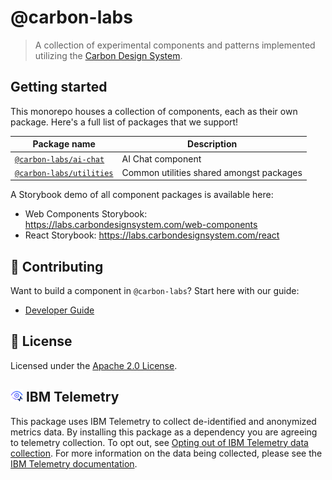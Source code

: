 # @carbon-labs

> A collection of experimental components and patterns implemented utilizing the
> [Carbon Design System](https://carbondesignsystem.com/).

## Getting started

This monorepo houses a collection of components, each as their own package.
Here's a full list of packages that we support!

| Package name                                                                                                 | Description                              |
| ------------------------------------------------------------------------------------------------------------ | ---------------------------------------- |
| [`@carbon-labs/ai-chat`](https://github.com/carbon-design-system/carbon-labs/tree/main/packages/chat)        | AI Chat component                        |
| [`@carbon-labs/utilities`](https://github.com/carbon-design-system/carbon-labs/tree/main/packages/utilities) | Common utilities shared amongst packages |

A Storybook demo of all component packages is available here:

- Web Components Storybook: https://labs.carbondesignsystem.com/web-components
- React Storybook: https://labs.carbondesignsystem.com/react

## 🙌 Contributing

Want to build a component in `@carbon-labs`? Start here with our guide:

- [Developer Guide](https://github.com/carbon-design-system/carbon-labs/blob/main/docs/developing.md)

## 📝 License

Licensed under the
[Apache 2.0 License](https://github.com/carbon-design-system/carbon-labs/blob/main/LICENSE).

## <picture><source height="20" width="20" media="(prefers-color-scheme: dark)" srcset="https://raw.githubusercontent.com/ibm-telemetry/telemetry-js/main/docs/images/ibm-telemetry-dark.svg"><source height="20" width="20" media="(prefers-color-scheme: light)" srcset="https://raw.githubusercontent.com/ibm-telemetry/telemetry-js/main/docs/images/ibm-telemetry-light.svg"><img height="20" width="20" alt="IBM Telemetry" src="https://raw.githubusercontent.com/ibm-telemetry/telemetry-js/main/docs/images/ibm-telemetry-light.svg"></picture> IBM Telemetry

This package uses IBM Telemetry to collect de-identified and anonymized metrics
data. By installing this package as a dependency you are agreeing to telemetry
collection. To opt out, see
[Opting out of IBM Telemetry data collection](https://github.com/ibm-telemetry/telemetry-js/tree/main#opting-out-of-ibm-telemetry-data-collection).
For more information on the data being collected, please see the
[IBM Telemetry documentation](https://github.com/ibm-telemetry/telemetry-js/tree/main#ibm-telemetry-collection-basics).
